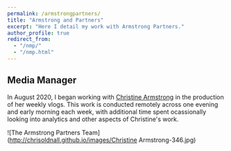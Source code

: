 ```yaml
---
permalink: /armstrongpartners/
title: "Armstrong and Partners"
excerpt: "Here I detail my work with Armstrong Partners."
author_profile: true
redirect_from: 
  - "/nmp/"
  - "/nmp.html"
---
```


Media Manager
-----------
In August 2020, I began working with [Christine Armstrong](https://www.armstrongpartners.co.uk) in the production of her weekly vlogs. This work is conducted remotely across one evening and early morning each week, with additional time spent ocassionally looking into analytics and other aspects of Christine's work.

![The Armstrong Partners Team](http://chrisoldnall.github.io/images/Christine Armstrong-346.jpg)

